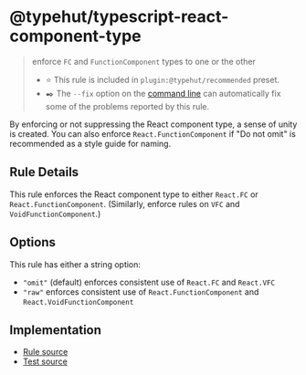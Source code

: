 # @typehut/typescript-react-component-type

> enforce `FC` and `FunctionComponent` types to one or the other
>
> - ⭐️ This rule is included in `plugin:@typehut/recommended` preset.
> - ✒️ The `--fix` option on the [command line](https://eslint.org/docs/user-guide/command-line-interface#fixing-problems) can automatically fix some of the problems reported by this rule.

By enforcing or not suppressing the React component type, a sense of unity is created.
You can also enforce `React.FunctionComponent` if "Do not omit" is recommended as a style guide for naming.

## Rule Details

This rule enforces the React component type to either `React.FC` or `React.FunctionComponent`.
(Similarly, enforce rules on `VFC` and `VoidFunctionComponent`.)

## Options

This rule has either a string option:

- `"omit"` (default) enforces consistent use of `React.FC` and `React.VFC`
- `"raw"` enforces consistent use of `React.FunctionComponent` and `React.VoidFunctionComponent`

## Implementation

- [Rule source](../../lib/rules/typescript-react-component-type.js)
- [Test source](../../tests/lib/rules/typescript-react-component-type.js)
